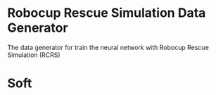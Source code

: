 # Robocup Rescue Simulation Data Generator
The data generator for train the neural network with Robocup Rescue Simulation (RCRS)

# Soft



